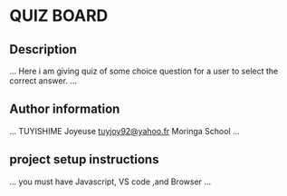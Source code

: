 # QUIZ BOARD
## Description
...
Here i am giving quiz of some choice question for a user to select the correct answer.
...
## Author information
...
TUYISHIME Joyeuse
tuyjoy92@yahoo.fr
Moringa School
...
## project setup instructions
...
you must have Javascript, VS code ,and Browser
...
